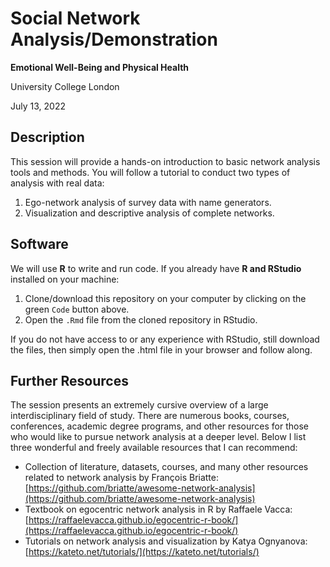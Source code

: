 # Social Network Analysis/Demonstration

**Emotional Well-Being and Physical Health**

University College London

July 13, 2022

## Description

This session will provide a hands-on introduction to basic network analysis tools and methods. You will follow a tutorial to conduct two types of analysis with real data:

1. Ego-network analysis of survey data with name generators.
2. Visualization and descriptive analysis of complete networks.

## Software

We will use **R** to write and run code. If you already have **R and RStudio** installed on your machine:

1. Clone/download this repository on your computer by clicking on the green `Code` button above.
2. Open the `.Rmd` file from the cloned repository in RStudio.

If you do not have access to or any experience with RStudio, still download the files, then simply open the .html file in your browser and follow along.

## Further Resources

The session presents an extremely cursive overview of a large interdisciplinary field of study. There are numerous books, courses, conferences, academic degree programs, and other resources for those who would like to pursue network analysis at a deeper level. Below I list three wonderful and freely available resources that I can recommend:

* Collection of literature, datasets, courses, and many other resources related to network analysis by François Briatte: [https://github.com/briatte/awesome-network-analysis](https://github.com/briatte/awesome-network-analysis)
* Textbook on egocentric network analysis in R by Raffaele Vacca: [https://raffaelevacca.github.io/egocentric-r-book/](https://raffaelevacca.github.io/egocentric-r-book/)
* Tutorials on network analysis and visualization by Katya Ognyanova: [https://kateto.net/tutorials/](https://kateto.net/tutorials/)
